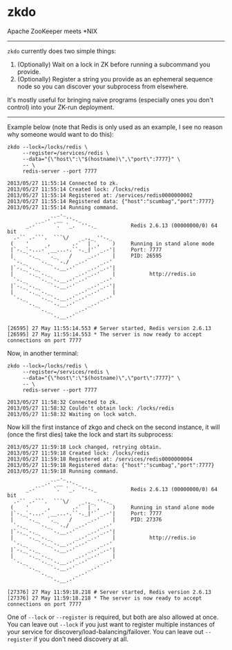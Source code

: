 zkdo
====

Apache ZooKeeper meets *NIX

---

`zkdo` currently does two simple things:

1. (Optionally) Wait on a lock in ZK before running a subcommand you provide.
2. (Optionally) Register a string you provide as an ephemeral sequence node so you can discover your subprocess from elsewhere.

It's mostly useful for bringing naive programs (especially ones you don't control) into your ZK-run deployment.

---

Example below (note that Redis is only used as an example, I see no reason why someone would want to do this):

```
zkdo --lock=/locks/redis \
     --register=/services/redis \
     --data="{\"host\":\"$(hostname)\",\"port\":7777}" \
     -- \
     redis-server --port 7777

2013/05/27 11:55:14 Connected to zk.
2013/05/27 11:55:14 Created lock: /locks/redis
2013/05/27 11:55:14 Registered at: /services/redis0000000002
2013/05/27 11:55:14 Registered data: {"host":"scumbag","port":7777}
2013/05/27 11:55:14 Running command.
                _._                                                  
           _.-``__ ''-._                                             
      _.-``    `.  `_.  ''-._           Redis 2.6.13 (00000000/0) 64 bit
  .-`` .-```.  ```\/    _.,_ ''-._                                   
 (    '      ,       .-`  | `,    )     Running in stand alone mode
 |`-._`-...-` __...-.``-._|'` _.-'|     Port: 7777
 |    `-._   `._    /     _.-'    |     PID: 26595
  `-._    `-._  `-./  _.-'    _.-'                                   
 |`-._`-._    `-.__.-'    _.-'_.-'|                                  
 |    `-._`-._        _.-'_.-'    |           http://redis.io        
  `-._    `-._`-.__.-'_.-'    _.-'                                   
 |`-._`-._    `-.__.-'    _.-'_.-'|                                  
 |    `-._`-._        _.-'_.-'    |                                  
  `-._    `-._`-.__.-'_.-'    _.-'                                   
      `-._    `-.__.-'    _.-'                                       
          `-._        _.-'                                           
              `-.__.-'                                               

[26595] 27 May 11:55:14.553 # Server started, Redis version 2.6.13
[26595] 27 May 11:55:14.553 * The server is now ready to accept connections on port 7777
```

Now, in another terminal:
```
zkdo --lock=/locks/redis \
     --register=/services/redis \
     --data="{\"host\":\"$(hostname)\",\"port\":7777}" \
     -- \
     redis-server --port 7777

2013/05/27 11:58:32 Connected to zk.
2013/05/27 11:58:32 Couldn't obtain lock: /locks/redis
2013/05/27 11:58:32 Waiting on lock watch.

```

Now kill the first instance of zkgo and check on the second instance, it will (once the first dies) take the lock and start its subprocess:
```
2013/05/27 11:59:18 Lock changed, retrying obtain.
2013/05/27 11:59:18 Created lock: /locks/redis
2013/05/27 11:59:18 Registered at: /services/redis0000000004
2013/05/27 11:59:18 Registered data: {"host":"scumbag","port":7777}
2013/05/27 11:59:18 Running command.
                _._                                                  
           _.-``__ ''-._                                             
      _.-``    `.  `_.  ''-._           Redis 2.6.13 (00000000/0) 64 bit
  .-`` .-```.  ```\/    _.,_ ''-._                                   
 (    '      ,       .-`  | `,    )     Running in stand alone mode
 |`-._`-...-` __...-.``-._|'` _.-'|     Port: 7777
 |    `-._   `._    /     _.-'    |     PID: 27376
  `-._    `-._  `-./  _.-'    _.-'                                   
 |`-._`-._    `-.__.-'    _.-'_.-'|                                  
 |    `-._`-._        _.-'_.-'    |           http://redis.io        
  `-._    `-._`-.__.-'_.-'    _.-'                                   
 |`-._`-._    `-.__.-'    _.-'_.-'|                                  
 |    `-._`-._        _.-'_.-'    |                                  
  `-._    `-._`-.__.-'_.-'    _.-'                                   
      `-._    `-.__.-'    _.-'                                       
          `-._        _.-'                                           
              `-.__.-'                                               

[27376] 27 May 11:59:18.218 # Server started, Redis version 2.6.13
[27376] 27 May 11:59:18.218 * The server is now ready to accept connections on port 7777
```

One of `--lock` or `--register` is required, but both are also allowed at once. You can leave out `--lock` if you just want to register multiple instances of your service for discovery/load-balancing/failover. You can leave out `--register` if you don't need discovery at all.
